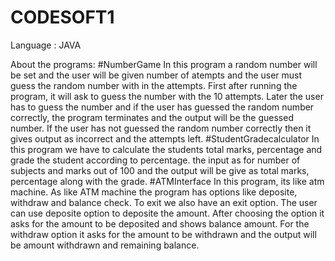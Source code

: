 # CODESOFT1
Language : JAVA 

About the programs:
#NumberGame
  In this program a random number will be set and the user will be given number of atempts and the user must guess the random number with in the attempts.
  First after running the program, it will ask to guess the number with the 10 attempts. Later the user has to guess the number and if the user has guessed the random 
  number correctly, the program terminates and the output will be the guessed number. If the user has not guessed the random number correctly then it gives output as 
  incorrect and the attempts left.
#StudentGradecalculator
  In this program we have to calculate the students total marks, percentage and grade the student according to percentage. the input as for number of subjects and 
  marks out of 100 and the output will be give as total marks, percentage along with the grade.
#ATMInterface
  In this program, its like atm machine. As like ATM machine the program has options like deposite, withdraw and balance check. To exit we also have an exit option.
  The user can use deposite option to deposite the amount. After choosing the option it asks for the amount to be deposited and shows balance amount. For the 
  withdraw option it asks for the amount to be withdrawn and the output will be amount withdrawn and remaining balance.

